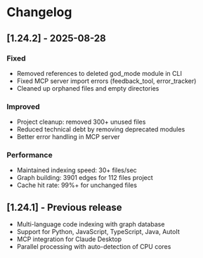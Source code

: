 # Changelog

## [1.24.2] - 2025-08-28

### Fixed
- Removed references to deleted god_mode module in CLI
- Fixed MCP server import errors (feedback_tool, error_tracker)
- Cleaned up orphaned files and empty directories

### Improved
- Project cleanup: removed 300+ unused files
- Reduced technical debt by removing deprecated modules
- Better error handling in MCP server

### Performance
- Maintained indexing speed: 30+ files/sec
- Graph building: 3901 edges for 112 files project
- Cache hit rate: 99%+ for unchanged files

## [1.24.1] - Previous release
- Multi-language code indexing with graph database
- Support for Python, JavaScript, TypeScript, Java, AutoIt
- MCP integration for Claude Desktop
- Parallel processing with auto-detection of CPU cores